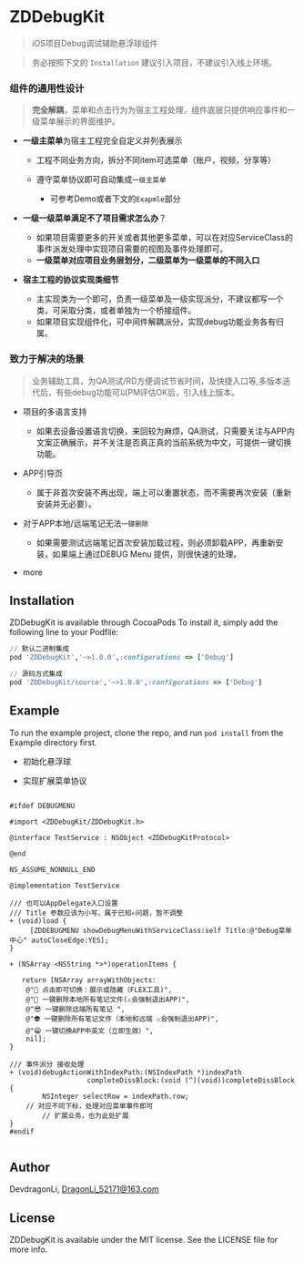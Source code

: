 # ZDDebugKit

> iOS项目Debug调试辅助悬浮球组件

> 务必按照下文的 `Installation` 建议引入项目，不建议引入线上环境。
 
### 组件的通用性设计

> **完全解耦**，菜单和点击行为为宿主工程处理，组件底层只提供响应事件和一级菜单展示的界面维护。

- **一级主菜单**为宿主工程完全自定义并列表展示

	- 工程不同业务方向，拆分不同item可选菜单（账户，视频，分享等）

	- 遵守菜单协议即可自动集成`一级主菜单`
		- 可参考Demo或者下文的`Exapmle`部分

- **一级一级菜单满足不了项目需求怎么办**？
	- 如果项目需要更多的开关或者其他更多菜单，可以在对应ServiceClass的事件派发处理中实现项目需要的视图及事件处理即可。
	- **一级菜单对应项目业务层划分，二级菜单为一级菜单的不同入口**

- **宿主工程的协议实现类细节**
	- 主实现类为一个即可，负责一级菜单及一级实现派分，不建议都写一个类，可采取分类，或者单独为一个桥接组件。
	- 如果项目实现组件化，可中间件解耦派分，实现debug功能业务各有归属。

### 致力于解决的场景

> 业务辅助工具，为QA测试/RD方便调试节省时间，及快捷入口等,多版本迭代后，有些debug功能可以PM评估OK后，引入线上版本。

- 项目的多语言支持
	- 如果去设备设置语言切换，来回较为麻烦，QA测试，只需要关注与APP内文案正确展示，并不关注是否真正真的当前系统为中文，可提供一键切换功能。

- APP引导页
	- 属于非首次安装不再出现，端上可以重置状态，而不需要再次安装（重新安装并无必要）。

- 对于APP本地/远端笔记无法`一键删除`
	- 如果需要测试远端笔记首次安装加载过程，则必须卸载APP，再重新安装，如果端上通过DEBUG Menu 提供，则很快速的处理。

- more 

## Installation

ZDDebugKit is available through CocoaPods To install
it, simply add the following line to your Podfile:

```ruby
// 默认二进制集成
pod 'ZDDebugKit','~>1.0.0',:configurations => ['Debug']

// 源码方式集成 
pod 'ZDDebugKit/source','~>1.0.0',:configurations => ['Debug']

```

## Example 

To run the example project, clone the repo, and run `pod install` from the Example directory first.

- 初始化悬浮球

- 实现扩展菜单协议

```

#ifdef DEBUGMENU

#import <ZDDebugKit/ZDDebugKit.h>

@interface TestService : NSObject <ZDDebugKitProtocol>

@end

NS_ASSUME_NONNULL_END

@implementation TestService

/// 也可以AppDelegate入口设置
/// Title 参数应该为小写，属于已知✍️问题，暂不调整
+ (void)load {
     [ZDDEBUGMENU showDebugMenuWithServiceClass:self Title:@"Debug菜单中心" autoCloseEdge:YES];   
}

+ (NSArray <NSString *>*)operationItems {
    
   return [NSArray arrayWithObjects:
    @"🤡 点击即可切换：展示或隐藏（FLEX工具)",
    @"🤠 一键删除本地所有笔记文件(⚠️会强制退出APP)",
    @"😎 一键删除远端所有笔记 ",
    @"👽 一键删除所有笔记文件（本地和远端 ⚠️会强制退出APP)",
    @"😁 一键切换APP中英文（立即生效）",
    nil];
}

/// 事件派分 接收处理
+ (void)debugActionWithIndexPath:(NSIndexPath *)indexPath
                   completeDissBlock:(void (^)(void))completeDissBlock {
        NSInteger selectRow = indexPath.row;
    // 对应不同下标，处理对应菜单事件即可
    	// 扩展业务，也为此处扩展
}
#endif


```

## Author

DevdragonLi, DragonLi_52171@163.com

## License

ZDDebugKit is available under the MIT license. See the LICENSE file for more info.
